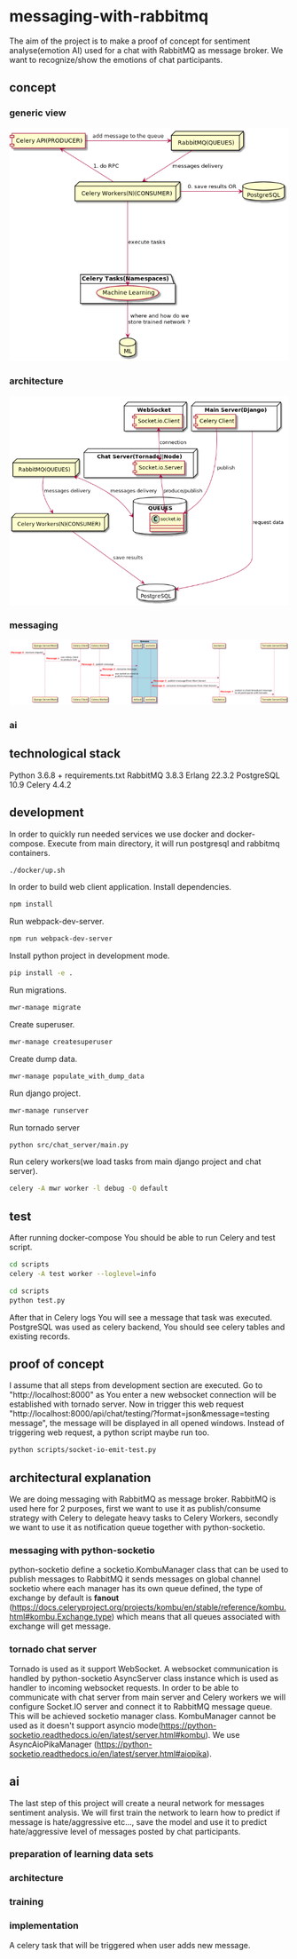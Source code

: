 # messaging-with-rabbitmq
The aim of the project is to make a proof of concept for sentiment analyse(emotion AI) 
used for a chat with RabbitMQ as message broker. We want to recognize/show the emotions
of chat participants.

## concept

### generic view
![image flow](docs/flow.png)

### architecture
![image flow](docs/architecture.png)

### messaging
![image flow](docs/messaging.png)

### ai


## technological stack
Python 3.6.8 + requirements.txt
RabbitMQ 3.8.3 Erlang 22.3.2
PostgreSQL 10.9
Celery 4.4.2


## development
In order to quickly run needed services we use docker and docker-compose.
Execute from main directory, it will run postgresql and rabbitmq containers.
```bash
./docker/up.sh
```

In order to build web client application.
Install dependencies.
```bash
npm install
```
Run webpack-dev-server.
```bash
npm run webpack-dev-server
```
Install python project in development mode.
```bash
pip install -e .
```
Run migrations.
```bash
mwr-manage migrate
```
Create superuser.
```bash
mwr-manage createsuperuser
```
Create dump data.
```bash
mwr-manage populate_with_dump_data
```
Run django project.
```bash
mwr-manage runserver
```

Run tornado server
```bash
python src/chat_server/main.py
```

Run celery workers(we load tasks from main django project and chat server).
```bash
celery -A mwr worker -l debug -Q default
```

## test
After running docker-compose You should be able to run Celery and test script.

```bash
cd scripts
celery -A test worker --loglevel=info
```

```bash
cd scripts
python test.py
```

After that in Celery logs You will see a message that task was executed. PostgreSQL was used as
celery backend, You should see celery tables and existing records.

## proof of concept
I assume that all steps from development section are executed. Go to "http://localhost:8000" as You enter
a new websocket connection will be established with tornado server. Now in trigger this web request 
"http://localhost:8000/api/chat/testing/?format=json&message=testing message", the message will be displayed
in all opened windows. Instead of triggering web request, a python script maybe run too.
```bash
python scripts/socket-io-emit-test.py
```


## architectural explanation
We are doing messaging with RabbitMQ as message broker. RabbitMQ is used here for 2 purposes,
first we want to use it as publish/consume strategy with Celery to delegate heavy tasks to
Celery Workers, secondly we want to use it as notification queue together with python-socketio.

### messaging with python-socketio
python-socketio define a socketio.KombuManager class that can be used to publish messages to
RabbitMQ it sends messages on global channel socketio where each manager has its own queue 
defined, the type of exchange by default is **fanout**
(https://docs.celeryproject.org/projects/kombu/en/stable/reference/kombu.html#kombu.Exchange.type)
which means that all queues associated with exchange will get message.

### tornado chat server
Tornado is used as it support WebSocket. A websocket communication is handled by python-socketio AsyncServer
class instance which is used as handler to incoming websocket requests. In order to be able to communicate with
chat server from main server and Celery workers we will configure Socket.IO server and connect it to RabbitMQ
message queue. This will be achieved socketio manager class. KombuManager cannot be used as it doesn't support
asyncio mode(https://python-socketio.readthedocs.io/en/latest/server.html#kombu). We use AsyncAioPikaManager
(https://python-socketio.readthedocs.io/en/latest/server.html#aiopika).

## ai
The last step of this project will create a neural network for messages sentiment analysis. We will first
train the network to learn how to predict if message is hate/aggressive etc..., save the model and use it
to predict hate/aggressive level of messages posted by chat participants.

### preparation of learning data sets

### architecture

### training

### implementation
A celery task that will be triggered when user adds new message.